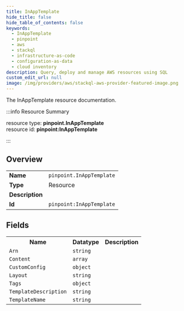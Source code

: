 ```yaml
---
title: InAppTemplate
hide_title: false
hide_table_of_contents: false
keywords:
  - InAppTemplate
  - pinpoint
  - aws
  - stackql
  - infrastructure-as-code
  - configuration-as-data
  - cloud inventory
description: Query, deploy and manage AWS resources using SQL
custom_edit_url: null
image: /img/providers/aws/stackql-aws-provider-featured-image.png
---
```

The InAppTemplate resource documentation.

:::info Resource Summary

<div class="row">
<div class="providerDocColumn">
<span>resource type:&nbsp;<b>pinpoint.InAppTemplate</b></span><br />
<span>resource id:&nbsp;<b>pinpoint:InAppTemplate</b></span><br />
</div>
</div>

:::

## Overview
<table><tbody>
<tr><td><b>Name</b></td><td><code>pinpoint.InAppTemplate</code></td></tr>
<tr><td><b>Type</b></td><td>Resource</td></tr>
<tr><td><b>Description</b></td><td></td></tr>
<tr><td><b>Id</b></td><td><code>pinpoint:InAppTemplate</code></td></tr>
</tbody></table>

## Fields
<table><tbody>
<tr><th>Name</th><th>Datatype</th><th>Description</th></tr>
<tr><td><code>Arn</code></td><td><code>string</code></td><td></td></tr><tr><td><code>Content</code></td><td><code>array</code></td><td></td></tr><tr><td><code>CustomConfig</code></td><td><code>object</code></td><td></td></tr><tr><td><code>Layout</code></td><td><code>string</code></td><td></td></tr><tr><td><code>Tags</code></td><td><code>object</code></td><td></td></tr><tr><td><code>TemplateDescription</code></td><td><code>string</code></td><td></td></tr><tr><td><code>TemplateName</code></td><td><code>string</code></td><td></td></tr>
</tbody></table>